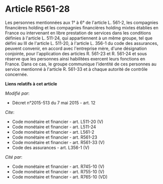 # Article R561-28

Les personnes mentionnées aux 1° à 6° de l'article L. 561-2, les compagnies financières holding et les compagnies financières
holding mixtes établies en France ou intervenant en libre prestation de services dans les conditions définies à l'article L.
511-24, qui appartiennent à un même groupe, tel que défini au III de l'article L. 511-20, à l'article L. 356-1 du code des
assurances, peuvent convenir, en accord avec l'entreprise mère, d'une désignation conjointe, pour l'application des articles
R. 561-23 et R. 561-24 et sous réserve que les personnes ainsi habilitées exercent leurs fonctions en France. Dans ce cas, le
groupe communique l'identité de ces personnes au service mentionné à l'article R. 561-33 et à chaque autorité de contrôle
concernée.

**Liens relatifs à cet article**

_Modifié par_:

  - Décret n°2015-513 du 7 mai 2015 - art. 12

_Cite_:

  - Code monétaire et financier - art. L511-20 (V)
  - Code monétaire et financier - art. L511-24
  - Code monétaire et financier - art. L561-2
  - Code monétaire et financier - art. R561-23
  - Code monétaire et financier - art. R561-33 (V)
  - Code des assurances - art. L356-1 (V)

_Cité par_:

  - Code monétaire et financier - art. R745-10 (V)
  - Code monétaire et financier - art. R755-10 (V)
  - Code monétaire et financier - art. R765-10 (VD)
